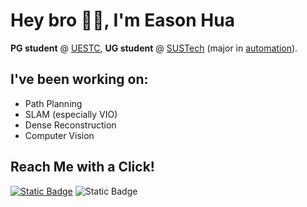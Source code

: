 # Hey bro 👋🏻, I'm Eason Hua

**PG student** @ [UESTC](https://en.uestc.edu.cn/), **UG student** @ [SUSTech](https://www.sustech.edu.cn/en/) (major in [automation](https://sdim.sustech.edu.cn/index/lists?id=121)). 

## I've been working on:

- Path Planning
- SLAM (especially VIO)
- Dense Reconstruction
- Computer Vision

## Reach Me with a Click!

[![Static Badge](https://img.shields.io/badge/WeChat-hyx020222-07C160?logo=wechat)](IMG_3319.jpeg)
![Static Badge](https://img.shields.io/badge/WhatsApp-hyx020222-25D366?logo=whatsapp)
